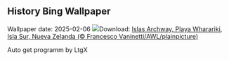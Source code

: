 ## History Bing Wallpaper
Wallpaper date: 2025-02-06
![](https://www.bing.com/th?id=OHR.WhararikiBeach_ES-ES6059269268_UHD.jpg&w=1000)Download: [Islas Archway, Playa Wharariki, Isla Sur, Nueva Zelanda (© Francesco Vaninetti/AWL/plainpicture)](https://www.bing.com/th?id=OHR.WhararikiBeach_ES-ES6059269268_UHD.jpg)

Auto get programm by LtgX
